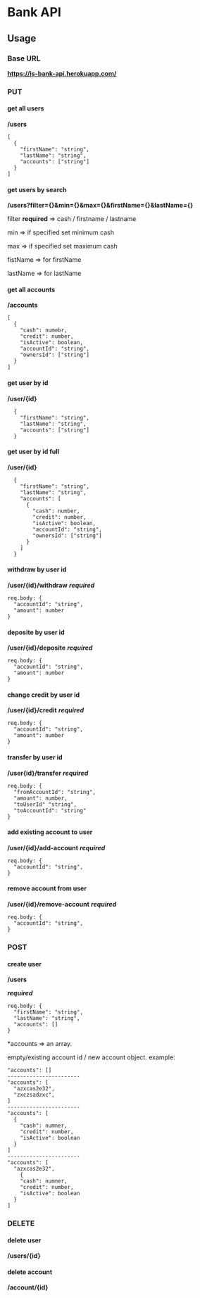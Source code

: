 # Bank API

## Usage

### Base URL

**https://is-bank-api.herokuapp.com/**

### PUT

#### get all users

**/users**

```
[
  {
    "firstName": "string",
    "lastName": "string",
    "accounts": ["string"]
  }
]
```

#### get users by search

**/users?filter={}&min={}&max={}&firstName={}&lastName={}**

filter **required** => cash / firstname / lastname

min => if specified set minimum cash

max => if specified set maximum cash

fistName => for firstName

lastName => for lastName

#### get all accounts

**/accounts**

```
[
  {
    "cash": numebr,
    "credit": number,
    "isActive": boolean,
    "accountId": "string",
    "ownersId": ["string"]
  }
]
```

#### get user by id

**/user/{id}**

```
  {
    "firstName": "string",
    "lastName": "string",
    "accounts": ["string"]
  }
```

#### get user by id full

**/user/{id}**

```
  {
    "firstName": "string",
    "lastName": "string",
    "accounts": [
      {
        "cash": number,
        "credit": number,
        "isActive": boolean,
        "accountId": "string",
        "ownersId": ["string"]
      }
    ]
  }
```

#### withdraw by user id

**/user/{id}/withdraw**
**_required_**

```
req.body: {
  "accountId": "string",
  "amount": number
}
```

#### deposite by user id

**/user/{id}/deposite**
**_required_**

```
req.body: {
  "accountId": "string",
  "amount": number
}
```

#### change credit by user id

**/user/{id}/credit**
**_required_**

```
req.body: {
  "accountId": "string",
  "amount": number
}
```

#### transfer by user id

**/user{id}/transfer**
**_required_**

```
req.body: {
  "fromAccountId": "string",
  "amount": number,
  "toUserId" "string",
  "toAccountId": "string"
}
```

#### add existing account to user

**/user/{id}/add-account**
**_required_**

```
req.body: {
  "accountId": "string",
}
```

#### remove account from user

**/user/{id}/remove-account**
**_required_**

```
req.body: {
  "accountId": "string",
}
```

### POST

#### create user

**/users**

**_required_**

```
req.body: {
  "firstName": "string",
  "lastName": "string",
  "accounts": []
}
```

\*accounts => an array.

empty/existing account id / new account object.
example:

```
"accounts": []
-----------------------
"accounts": [
  "azxcas2e32",
  "zxczsadzxc",
]
-----------------------
"accounts": [
  {
    "cash": numner,
    "credit": number,
    "isActive": boolean
  }
]
-----------------------
"accounts": [
  "azxcas2e32",
    {
    "cash": numner,
    "credit": number,
    "isActive": boolean
  }
]
```

### DELETE

#### delete user

**/users/{id}**

#### delete account

**/account/{id}**
